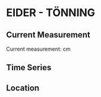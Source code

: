# EIDER - TÖNNING

## Current Measurement

Current measurement: <Value topic="rivers/pegel-online/EIDER/TOENNING/measurementValue"/> cm

## Time Series

<TimeSeries topic="rivers/pegel-online/EIDER/TOENNING/measurementValue" period="week" />

## Location

<WorldMap>
  <Marker lat="54.31468299984576" lon="8.950149034965452" labelTopic="rivers/pegel-online/EIDER/TOENNING/measurementValue" />
</WorldMap>
